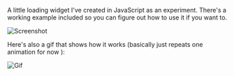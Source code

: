 A little loading widget I've created in JavaScript as an experiment. There's a working example included so you can figure out how to use it if you want to.

![Screenshot](https://github.com/Dusan-Dimitric/loading-bar.js/blob/master/examples/example1/ss1.png)

Here's also a gif that shows how it works (basically just repeats one animation for now ):

![Gif](https://github.com/Dusan-Dimitric/loading-bar.js/blob/master/examples/examples.gif)